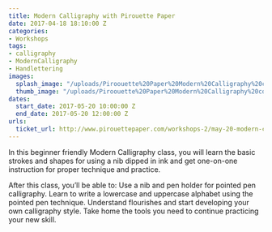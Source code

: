 ```yaml
---
title: Modern Calligraphy with Pirouette Paper
date: 2017-04-18 18:10:00 Z
categories:
- Workshops
tags:
- calligraphy
- ModernCalligraphy
- Handlettering
images:
  splash_image: "/uploads/Piroouette%20Paper%20Modern%20Calligraphy%20copy.jpeg"
  thumb_image: "/uploads/Piroouette%20Paper%20Modern%20Calligraphy%20copy.jpeg"
dates:
  start_date: 2017-05-20 10:00:00 Z
  end_date: 2017-05-20 12:00:00 Z
urls:
  ticket_url: http://www.pirouettepaper.com/workshops-2/may-20-modern-calligraphy
---
```


In this beginner friendly Modern Calligraphy class, you will learn the basic strokes and shapes for using a nib dipped in ink and get one-on-one instruction for proper technique and practice.

After this class, you’ll be able to: 
Use a nib and pen holder for pointed pen calligraphy. 
Learn to write a lowercase and uppercase alphabet using the pointed pen technique. 
Understand flourishes and start developing your own calligraphy style. 
Take home the tools you need to continue practicing your new skill. 